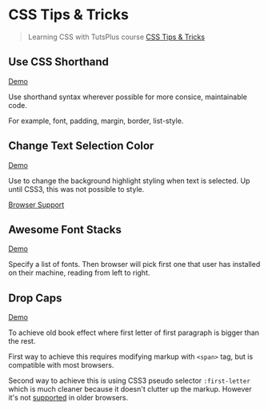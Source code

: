 # CSS Tips & Tricks

> Learning CSS with TutsPlus course [CSS Tips & Tricks](https://courses.tutsplus.com/courses/css-tips-tricks)

## Use CSS Shorthand

[Demo](http://danielabar.github.io/css-tips-tuts/css-shorthand.html)

Use shorthand syntax wherever possible for more consice, maintainable code.

For example, font, padding, margin, border, list-style.

## Change Text Selection Color

[Demo](http://danielabar.github.io/css-tips-tuts/text-selection.html)

Use to change the background highlight styling when text is selected.
Up until CSS3, this was not possible to style.

[Browser Support](http://caniuse.com/css-selection)

## Awesome Font Stacks

[Demo](http://danielabar.github.io/css-tips-tuts/font-stacks.html)

Specify a list of fonts. Then browser will pick first one that user has installed on their machine, reading from left to right.

## Drop Caps

[Demo](http://danielabar.github.io/css-tips-tuts/dropcaps.html)

To achieve old book effect where first letter of first paragraph is bigger than the rest.

First way to achieve this requires modifying markup with `<span>` tag, but is compatible with most browsers.

Second way to achieve this is using CSS3 pseudo selector `:first-letter` which is much cleaner because it doesn't clutter up the markup.
However it's not [supported](https://developer.mozilla.org/en-US/docs/Web/CSS/::first-letter#Browser_compatibility) in older browsers.